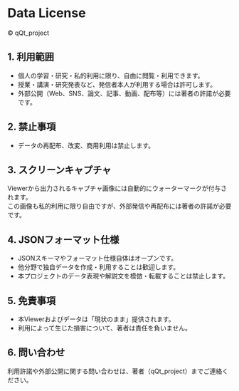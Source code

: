 # Data License

© qQt_project

## 1. 利用範囲
- 個人の学習・研究・私的利用に限り、自由に閲覧・利用できます。
- 授業・講演・研究発表など、発信者本人が利用する場合は許可します。
- 外部公開（Web、SNS、論文、記事、動画、配布等）には著者の許諾が必要です。

## 2. 禁止事項
- データの再配布、改変、商用利用は禁止します。

## 3. スクリーンキャプチャ
Viewerから出力されるキャプチャ画像には自動的にウォーターマークが付与されます。  
この画像も私的利用に限り自由ですが、外部発信や再配布には著者の許諾が必要です。

## 4. JSONフォーマット仕様
- JSONスキーマやフォーマット仕様自体はオープンです。
- 他分野で独自データを作成・利用することは歓迎します。
- 本プロジェクトのデータ表現や解説文を模倣・転載することは禁止します。

## 5. 免責事項
- 本Viewerおよびデータは「現状のまま」提供されます。
- 利用によって生じた損害について、著者は責任を負いません。

## 6. 問い合わせ
利用許諾や外部公開に関する問い合わせは、著者（qQt_project）までご連絡ください。
